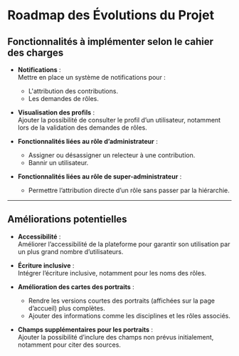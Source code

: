 # Roadmap des Évolutions du Projet

## Fonctionnalités à implémenter selon le cahier des charges

- **Notifications** :  
  Mettre en place un système de notifications pour :
  - L'attribution des contributions.
  - Les demandes de rôles.  

- **Visualisation des profils** :  
  Ajouter la possibilité de consulter le profil d’un utilisateur, notamment lors de la validation des demandes de rôles.

- **Fonctionnalités liées au rôle d’administrateur** :  
  - Assigner ou désassigner un relecteur à une contribution.
  - Bannir un utilisateur.

- **Fonctionnalités liées au rôle de super-administrateur** :  
  - Permettre l’attribution directe d’un rôle sans passer par la hiérarchie.

---

## Améliorations potentielles

- **Accessibilité** :  
  Améliorer l’accessibilité de la plateforme pour garantir son utilisation par un plus grand nombre d’utilisateurs.

- **Écriture inclusive** :  
  Intégrer l’écriture inclusive, notamment pour les noms des rôles.

- **Amélioration des cartes des portraits** :  
  - Rendre les versions courtes des portraits (affichées sur la page d’accueil) plus complètes.  
  - Ajouter des informations comme les disciplines et les rôles associés.

- **Champs supplémentaires pour les portraits** :  
  Ajouter la possibilité d’inclure des champs non prévus initialement, notamment pour citer des sources.
